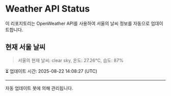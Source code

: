 
# Weather API Status

이 리포지토리는 OpenWeather API를 사용하여 서울의 날씨 정보를 자동으로 업데이트합니다.

## 현재 서울 날씨
> 서울의 현재 날씨: clear sky, 온도: 27.26°C, 습도: 87%

⏳ 업데이트 시간: 2025-08-22 14:08:27 (UTC)

---
자동 업데이트 봇에 의해 관리됩니다.

